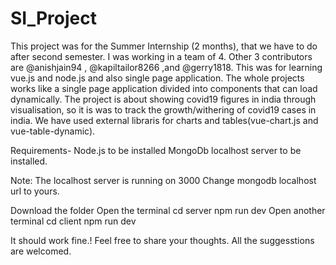 # SI_Project
This project was for the Summer Internship (2 months), that we have to do after second semester. I was working in a team of 4. Other 3 contributors are @anishjain94 , @kapiltailor8266 ,and @gerry1818. 
This was for learning vue.js and node.js and also single page application.
The whole projects works like a single page application divided into components that can load dynamically.
The project is about showing covid19 figures in india through visualisation, so it is was to track the growth/withering of covid19 cases in india.
We have used external libraris for charts and tables(vue-chart.js and vue-table-dynamic).

Requirements- Node.js to be installed
              MongoDb localhost server to be installed.

Note: The localhost server is running on 3000
      Change mongodb localhost url to yours.


Download the folder
Open the terminal
  cd server
  npm run dev
Open another terminal
  cd client
  npm run dev
 
It should work fine.!
Feel free to share your thoughts. All the suggesstions are welcomed.
